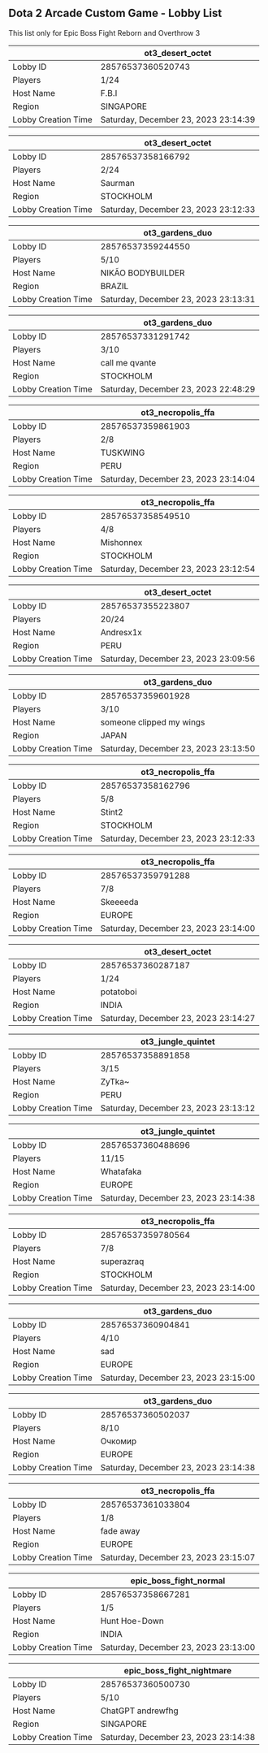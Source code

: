 ## Dota 2 Arcade Custom Game - Lobby List

This list only for Epic Boss Fight Reborn and Overthrow 3

|  | ot3_desert_octet |
| ------ | ------ |
| Lobby ID | 28576537360520743 |
| Players | 1/24 |
| Host Name | F.B.I |
| Region | SINGAPORE |
| Lobby Creation Time | Saturday, December 23, 2023 23:14:39 |


|  | ot3_desert_octet |
| ------ | ------ |
| Lobby ID | 28576537358166792 |
| Players | 2/24 |
| Host Name | Saurman |
| Region | STOCKHOLM |
| Lobby Creation Time | Saturday, December 23, 2023 23:12:33 |


|  | ot3_gardens_duo |
| ------ | ------ |
| Lobby ID | 28576537359244550 |
| Players | 5/10 |
| Host Name | NIKÃO BODYBUILDER |
| Region | BRAZIL |
| Lobby Creation Time | Saturday, December 23, 2023 23:13:31 |


|  | ot3_gardens_duo |
| ------ | ------ |
| Lobby ID | 28576537331291742 |
| Players | 3/10 |
| Host Name | call me qvante |
| Region | STOCKHOLM |
| Lobby Creation Time | Saturday, December 23, 2023 22:48:29 |


|  | ot3_necropolis_ffa |
| ------ | ------ |
| Lobby ID | 28576537359861903 |
| Players | 2/8 |
| Host Name | TUSKWING |
| Region | PERU |
| Lobby Creation Time | Saturday, December 23, 2023 23:14:04 |


|  | ot3_necropolis_ffa |
| ------ | ------ |
| Lobby ID | 28576537358549510 |
| Players | 4/8 |
| Host Name | Mishonnex |
| Region | STOCKHOLM |
| Lobby Creation Time | Saturday, December 23, 2023 23:12:54 |


|  | ot3_desert_octet |
| ------ | ------ |
| Lobby ID | 28576537355223807 |
| Players | 20/24 |
| Host Name | Andresx1x |
| Region | PERU |
| Lobby Creation Time | Saturday, December 23, 2023 23:09:56 |


|  | ot3_gardens_duo |
| ------ | ------ |
| Lobby ID | 28576537359601928 |
| Players | 3/10 |
| Host Name | someone clipped my wings |
| Region | JAPAN |
| Lobby Creation Time | Saturday, December 23, 2023 23:13:50 |


|  | ot3_necropolis_ffa |
| ------ | ------ |
| Lobby ID | 28576537358162796 |
| Players | 5/8 |
| Host Name | Stint2 |
| Region | STOCKHOLM |
| Lobby Creation Time | Saturday, December 23, 2023 23:12:33 |


|  | ot3_necropolis_ffa |
| ------ | ------ |
| Lobby ID | 28576537359791288 |
| Players | 7/8 |
| Host Name | Skeeeeda |
| Region | EUROPE |
| Lobby Creation Time | Saturday, December 23, 2023 23:14:00 |


|  | ot3_desert_octet |
| ------ | ------ |
| Lobby ID | 28576537360287187 |
| Players | 1/24 |
| Host Name | potatoboi |
| Region | INDIA |
| Lobby Creation Time | Saturday, December 23, 2023 23:14:27 |


|  | ot3_jungle_quintet |
| ------ | ------ |
| Lobby ID | 28576537358891858 |
| Players | 3/15 |
| Host Name | ZyTka~ |
| Region | PERU |
| Lobby Creation Time | Saturday, December 23, 2023 23:13:12 |


|  | ot3_jungle_quintet |
| ------ | ------ |
| Lobby ID | 28576537360488696 |
| Players | 11/15 |
| Host Name | Whatafaka |
| Region | EUROPE |
| Lobby Creation Time | Saturday, December 23, 2023 23:14:38 |


|  | ot3_necropolis_ffa |
| ------ | ------ |
| Lobby ID | 28576537359780564 |
| Players | 7/8 |
| Host Name | superazraq |
| Region | STOCKHOLM |
| Lobby Creation Time | Saturday, December 23, 2023 23:14:00 |


|  | ot3_gardens_duo |
| ------ | ------ |
| Lobby ID | 28576537360904841 |
| Players | 4/10 |
| Host Name | sad |
| Region | EUROPE |
| Lobby Creation Time | Saturday, December 23, 2023 23:15:00 |


|  | ot3_gardens_duo |
| ------ | ------ |
| Lobby ID | 28576537360502037 |
| Players | 8/10 |
| Host Name | Очкомир |
| Region | EUROPE |
| Lobby Creation Time | Saturday, December 23, 2023 23:14:38 |


|  | ot3_necropolis_ffa |
| ------ | ------ |
| Lobby ID | 28576537361033804 |
| Players | 1/8 |
| Host Name | fade away |
| Region | EUROPE |
| Lobby Creation Time | Saturday, December 23, 2023 23:15:07 |


|  | epic_boss_fight_normal |
| ------ | ------ |
| Lobby ID | 28576537358667281 |
| Players | 1/5 |
| Host Name | Hunt Hoe-Down |
| Region | INDIA |
| Lobby Creation Time | Saturday, December 23, 2023 23:13:00 |


|  | epic_boss_fight_nightmare |
| ------ | ------ |
| Lobby ID | 28576537360500730 |
| Players | 5/10 |
| Host Name | ChatGPT andrewfhg |
| Region | SINGAPORE |
| Lobby Creation Time | Saturday, December 23, 2023 23:14:38 |


